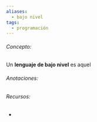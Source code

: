 ```yaml
---
aliases:
  - bajo nivel
tags:
  - programación
---
```

###### Concepto:

Un **lenguaje de bajo nivel** es aquel 


###### Anotaciones:

> 

######  Recursos:

- []()